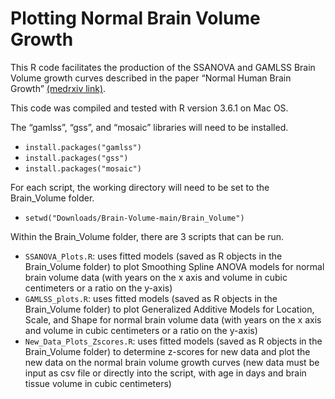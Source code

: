 # Plotting Normal Brain Volume Growth

This R code facilitates the production of the SSANOVA and GAMLSS Brain Volume growth curves described in the paper “Normal Human Brain Growth” [(medrxiv link)](https://www.medrxiv.org/content/10.1101/2020.05.19.20102319v1.full?versioned=true).

This code was compiled and tested with R version 3.6.1 on Mac OS.

The “gamlss”, “gss”, and “mosaic” libraries will need to be installed.  
  * `install.packages("gamlss")`
  * `install.packages("gss")`
  * `install.packages("mosaic")`

For each script, the working directory will need to be set to the Brain_Volume folder.
  * `setwd("Downloads/Brain-Volume-main/Brain_Volume")`

Within the Brain_Volume folder, there are 3 scripts that can be run.
  * `SSANOVA_Plots.R`: uses fitted models (saved as R objects in the Brain_Volume folder) to plot Smoothing Spline ANOVA models for normal brain volume data (with years on the x axis and volume in cubic centimeters or a ratio on the y-axis)
  * `GAMLSS_plots.R`: uses fitted models (saved as R objects in the Brain_Volume folder) to plot Generalized Additive Models for Location, Scale, and Shape for                                 normal brain volume data (with years on the x axis and volume in cubic centimeters or a ratio on the y-axis)
  * `New_Data_Plots_Zscores.R`: uses fitted models (saved as R objects in the Brain_Volume folder) to determine z-scores for new data and plot the new data on the normal brain volume growth curves (new data must be input as csv file or directly into the script, with age in days and brain tissue volume in cubic centimeters)
